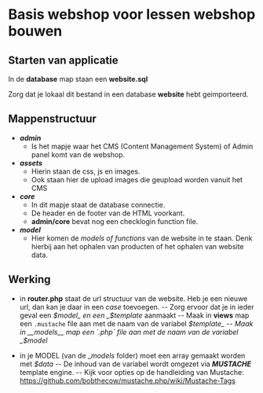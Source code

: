 # Basis webshop voor lessen webshop bouwen

## Starten van applicatie

In de **database** map staan een __website.sql__

Zorg dat je lokaal dit bestand in een database **website** hebt geimporteerd.

## Mappenstructuur

- ***admin*** 
    - Is het mapje waar het CMS (Content Management System) of Admin panel komt van de webshop.
- ***assets*** 
    - Hierin staan de css, js en images.
    - Ook staan hier de upload images die geupload worden vanuit het CMS
- ***core***
    - In dit mapje staat de database connectie.
    - De header en de footer van de HTML voorkant.
    - **admin/core** bevat nog een checklogin function file. 
- ***model***
    - Hier komen de _models of functions_ van de website in te staan. Denk hierbij aan het ophalen van producten of het ophalen van website data.

 ## Werking

 - in __router.php__ staat de url structuur van de website. Heb je een nieuwe url, dan kan je daar in een _case_ toevoegen.
    -- Zorg ervoor dat je in ieder geval een _$model_ en een _$template_ aanmaakt
    -- Maak in __views__ map een `.mustache` file aan met de naam van de variabel _$template_
    -- Maak in __models__ map een `.php` file aan met de naam van de variabel _$model_

- in je MODEL (van de __models_ folder) moet een array gemaakt worden met _$data_ 
    -- De inhoud van de variabel wordt omgezet via ***MUSTACHE*** template engine. 
    -- Kijk voor opties op de handleiding van Mustache: https://github.com/bobthecow/mustache.php/wiki/Mustache-Tags
